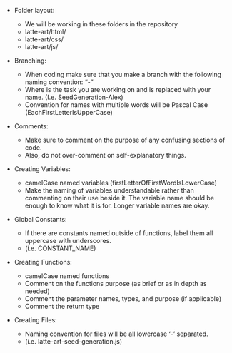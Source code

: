 * Folder layout:
  * We will be working in these folders in the repository
  * latte-art/html/
  * latte-art/css/
  * latte-art/js/

* Branching:
    * When coding make sure that you make a branch with the following naming convention: 
    “<task>-<name>”
    * Where <task> is the task you are working on and <name> is replaced with your name. (I.e. SeedGeneration-Alex)
    * Convention for names with multiple words will be Pascal Case (EachFirstLetterIsUpperCase)

* Comments:
  * Make sure to comment on the purpose of any confusing sections of code.
  * Also, do not over-comment on self-explanatory things.

* Creating Variables: 
  * camelCase named variables (firstLetterOfFirstWordIsLowerCase)
  * Make the naming of variables understandable rather than commenting on their use beside it. The variable name should be enough to know what it is for. Longer variable names are okay.

* Global Constants:
  * If there are constants named outside of functions, label them all uppercase with underscores.
  * (i.e. CONSTANT_NAME)

 
* Creating Functions:
  * camelCase named functions
  * Comment on the functions purpose (as brief or as in depth as needed)
  * Comment the parameter names, types, and purpose (if applicable)
  * Comment the return type

 
* Creating Files:
  * Naming convention for files will be all lowercase ‘-’ separated.
  * (i.e. latte-art-seed-generation.js)

